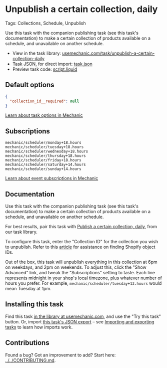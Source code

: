 # Unpublish a certain collection, daily

Tags: Collections, Schedule, Unpublish

Use this task with the companion publishing task (see this task's documentation) to make a certain collection of products available on a schedule, and unavailable on another schedule.

* View in the task library: [usemechanic.com/task/unpublish-a-certain-collection-daily](https://usemechanic.com/task/unpublish-a-certain-collection-daily)
* Task JSON, for direct import: [task.json](../../tasks/unpublish-a-certain-collection-daily.json)
* Preview task code: [script.liquid](./script.liquid)

## Default options

```json
{
  "collection_id__required": null
}
```

[Learn about task options in Mechanic](https://docs.usemechanic.com/article/471-task-options)

## Subscriptions

```liquid
mechanic/scheduler/monday+18.hours
mechanic/scheduler/tuesday+18.hours
mechanic/scheduler/wednesday+18.hours
mechanic/scheduler/thursday+18.hours
mechanic/scheduler/friday+18.hours
mechanic/scheduler/saturday+14.hours
mechanic/scheduler/sunday+14.hours
```

[Learn about event subscriptions in Mechanic](https://docs.usemechanic.com/article/408-subscriptions)

## Documentation

Use this task with the companion publishing task (see this task's documentation) to make a certain collection of products available on a schedule, and unavailable on another schedule.

For best results, pair this task with [Publish a certain collection, daily](https://usemechanic.com/task/publish-a-certain-collection-daily), from our task library.

To configure this task, enter the "Collection ID" for the collection you wish to unpublish. Refer to this [article](https://docs.usemechanic.com/article/360-how-do-i-find-an-id-for-a-product-collection-order-or-something-else) for assistance on finding Shopify object IDs.

Out of the box, this task will unpublish everything in this collection at 6pm on weekdays, and 2pm on weekends. To adjust this, click the "Show Advanced" link, and tweak the "Subscriptions" setting to taste. Each line represents midnight in your shop's local timezone, plus whatever number of hours you prefer. For example, `mechanic/scheduler/tuesday+13.hours` would mean Tuesday at 1pm.

## Installing this task

Find this task [in the library at usemechanic.com](https://usemechanic.com/task/unpublish-a-certain-collection-daily), and use the "Try this task" button. Or, import [this task's JSON export](../../tasks/unpublish-a-certain-collection-daily.json) – see [Importing and exporting tasks](https://docs.usemechanic.com/article/505-importing-and-exporting-tasks) to learn how imports work.

## Contributions

Found a bug? Got an improvement to add? Start here: [../../CONTRIBUTING.md](../../CONTRIBUTING.md).
